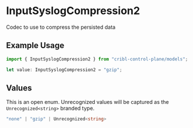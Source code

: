 # InputSyslogCompression2

Codec to use to compress the persisted data

## Example Usage

```typescript
import { InputSyslogCompression2 } from "cribl-control-plane/models";

let value: InputSyslogCompression2 = "gzip";
```

## Values

This is an open enum. Unrecognized values will be captured as the `Unrecognized<string>` branded type.

```typescript
"none" | "gzip" | Unrecognized<string>
```